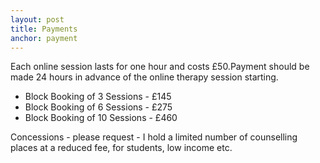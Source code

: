 ```yaml
---
layout: post
title: Payments
anchor: payment
---
```

Each online session lasts for one hour and costs £50.Payment should be made 24 hours in advance of the online therapy session starting. 

* Block Booking of 3 Sessions - £145
* Block Booking of 6 Sessions - £275
* Block Booking of 10 Sessions - £460

Concessions - please request - I hold a limited number of counselling places at a reduced fee, for students, low income etc.


